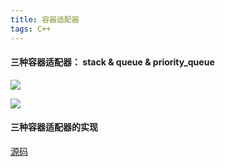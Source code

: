 ```yaml
---
title: 容器适配器
tags: C++
---
```




#### 三种容器适配器： stack & queue & priority_queue 

![](https://hairrrrr.github.io/assets/2020-07-07-3.png)

![](https://hairrrrr.github.io/assets/2020-07-07-4.png)



#### 三种容器适配器的实现

[源码](https://github.com/hairrrrr/Cpp-Primer/tree/master/Code/Practise/08_%E5%AE%B9%E5%99%A8%E9%80%82%E9%85%8D%E5%99%A8)





